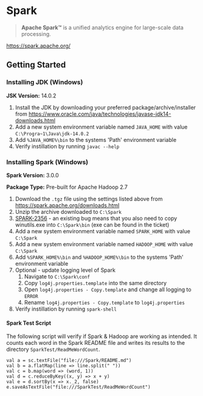 # Spark

> **Apache Spark™** is a unified analytics engine for large-scale data processing.

https://spark.apache.org/

## Getting Started

### Installing JDK (Windows)

**JSK Version:** 14.0.2

1. Install the JDK by downloading your preferred package/archive/installer from https://www.oracle.com/java/technologies/javase-jdk14-downloads.html
2. Add a new system environment variable named `JAVA_HOME` with value `C:\Progra~1\Java\jdk-14.0.2`
3. Add `%JAVA_HOME%\bin` to the systems 'Path' environment variable
4. Verify instillation by running `javac --help`

### Installing Spark (Windows)

**Spark Version:** 3.0.0

**Package Type:** Pre-built for Apache Hadoop 2.7

1. Download the `.tgz` file using the settings listed above from https://spark.apache.org/downloads.html
2. Unzip the archive downloaded to `C:\Spark`
3. [SPARK-2356](https://issues.apache.org/jira/browse/SPARK-2356) - an existing bug means that you also need to copy winutils.exe into `C:\Spark\bin` (exe can be found in the ticket)
4. Add a new system environment variable named `SPARK_HOME` with value `C:\Spark`
5. Add a new system environment variable named `HADOOP_HOME` with value `C:\Spark`
6. Add `%SPARK_HOME%\bin` and `%HADOOP_HOME%\bin` to the systems 'Path' environment variable
7. Optional - update logging level of Spark
   1. Navigate to `C:\Spark\conf`
   2. Copy `log4j.properties.template` into the same directory
   3. Open `log4j.properties - Copy.template` and change all logging to `ERROR`
   4. Rename `log4j.properties - Copy.template` to `log4j.properties`
8. Verify instillation by running `spark-shell`

#### Spark Test Script

The following script will verify if Spark & Hadoop are working as intended. It counts each word in the Spark README file and writes its results to the directory `SparkTest/ReadMeWordCount`.

```
val a = sc.textFile("file:///Spark/README.md")
val b = a.flatMap(line => line.split(" "))
val c = b.map(word => (word, 1))
val d = c.reduceByKey((x, y) => x + y)
val e = d.sortBy(x => x._2, false)
e.saveAsTextFile("file:///SparkTest/ReadMeWordCount")
```

